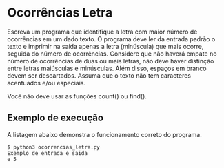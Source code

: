 # Ocorrências Letra

Escreva um programa que identifique a letra com maior número de ocorrências em um dado texto. O programa deve ler da entrada padrão o
texto e imprimir na saída apenas a letra (minúscula) que mais ocorre, seguida do número de ocorrências. Considere que não haverá empate no número de ocorrências de duas ou mais letras, não deve haver distinção entre letras maiúsculas e minúsculas. Além disso, espaços em branco devem ser descartados. Assuma que o texto não tem caracteres acentuados e/ou especiais.

Você não deve usar as funções count() ou find().

## Exemplo de execução

A listagem abaixo demonstra o funcionamento correto do programa.

```
$ python3 ocorrencias_letra.py
Exemplo de entrada e saida
e 5